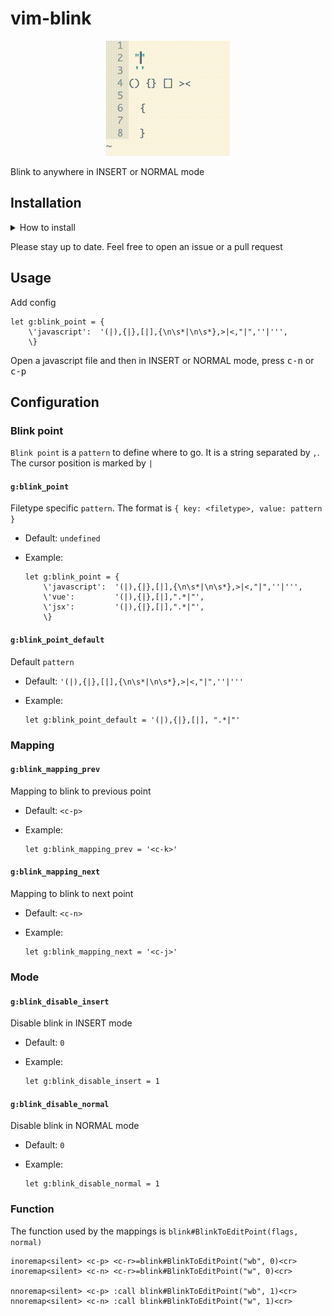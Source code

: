 # vim-blink

<p align="center">
<img alt="screencast" src="https://raw.githubusercontent.com/leafOfTree/leafOfTree.github.io/master/vim_run_screencast.gif" />
</p>

Blink to anywhere in INSERT or NORMAL mode

## Installation

<details>
<summary><a>How to install</a></summary>

- [VundleVim][1]

        Plugin 'leafOfTree/vim-blink'

- [vim-pathogen][2]

        cd ~/.vim/bundle
        git clone https://github.com/leafOfTree/vim-blink --depth 1

- [vim-plug][3]

        Plug 'leafOfTree/vim-blink'
        :PlugInstall

- Or manually, clone this plugin to `path/to/this_plugin`, and add it to `rtp` in vimrc

        set rtp+=path/to/this_plugin

<br />
</details>

Please stay up to date. Feel free to open an issue or a pull request

## Usage

Add config

```vim
let g:blink_point = {
    \'javascript':  '(|),{|},[|],{\n\s*|\n\s*},>|<,"|",''|''',
    \}
```

Open a javascript file and then in INSERT or NORMAL mode, press <kbd>c-n</kbd> or <kbd>c-p</kbd>

## Configuration

### Blink point

`Blink point` is a `pattern` to define where to go. It is a string separated by `,`. The cursor position is marked by `|`

#### `g:blink_point`

Filetype specific `pattern`. The format is `{ key: <filetype>, value: pattern }`

- Default: `undefined`
- Example: 

    ```vim
    let g:blink_point = {
        \'javascript':  '(|),{|},[|],{\n\s*|\n\s*},>|<,"|",''|''',
        \'vue':         '(|),{|},[|],".*|"',
        \'jsx':         '(|),{|},[|],".*|"',
        \}
    ```

#### `g:blink_point_default`

Default `pattern`

- Default: `'(|),{|},[|],{\n\s*|\n\s*},>|<,"|",''|'''`
- Example: 

    ```vim
    let g:blink_point_default = '(|),{|},[|], ".*|"'
    ```

### Mapping

#### `g:blink_mapping_prev`

Mapping to blink to previous point

- Default: `<c-p>`
- Example: 

    ```vim
    let g:blink_mapping_prev = '<c-k>'
    ```

#### `g:blink_mapping_next`

Mapping to blink to next point

- Default: `<c-n>`
- Example: 

    ```vim
    let g:blink_mapping_next = '<c-j>'
    ```

### Mode

#### `g:blink_disable_insert`

Disable blink in INSERT mode

- Default: `0`
- Example: 

    ```vim
    let g:blink_disable_insert = 1
    ```

#### `g:blink_disable_normal`

Disable blink in NORMAL mode

- Default: `0`
- Example: 

    ```vim
    let g:blink_disable_normal = 1
    ```

### Function

The function used by the mappings is `blink#BlinkToEditPoint(flags, normal)`

```vim
inoremap<silent> <c-p> <c-r>=blink#BlinkToEditPoint("wb", 0)<cr>
inoremap<silent> <c-n> <c-r>=blink#BlinkToEditPoint("w", 0)<cr>

nnoremap<silent> <c-p> :call blink#BlinkToEditPoint("wb", 1)<cr>
nnoremap<silent> <c-n> :call blink#BlinkToEditPoint("w", 1)<cr>
```

[1]: https://github.com/VundleVim/Vundle.vim
[2]: https://github.com/tpope/vim-pathogen
[3]: https://github.com/junegunn/vim-plug
